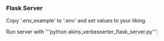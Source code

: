 ### Flask Server

Copy '.env_example' to '.env' and set values to your liking.

Run server with '''python akins_verbesserter_flask_server.py'''.